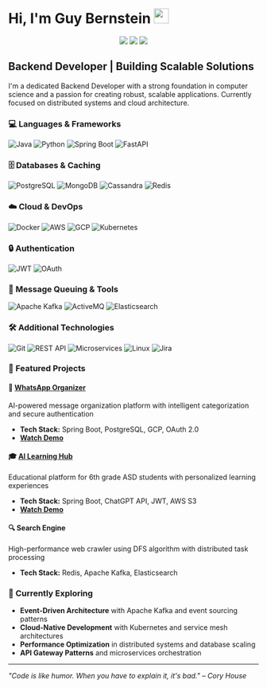 # Hi, I'm Guy Bernstein <img src="https://media.giphy.com/media/hvRJCLFzcasrR4ia7z/giphy.gif" width="30px" height="30px">

<p align="center">
  <a href="https://personalproject-cc2.pages.dev/"><img src="https://img.shields.io/badge/Portfolio-255E63?style=for-the-badge&logo=About.me&logoColor=white" /></a>
  <a href="https://www.linkedin.com/in/guybernstein/"><img src="https://img.shields.io/badge/LinkedIn-0077B5?style=for-the-badge&logo=linkedin&logoColor=white" /></a>
  <a href="mailto:guyu669@gmail.com"><img src="https://img.shields.io/badge/Email-D14836?style=for-the-badge&logo=gmail&logoColor=white" /></a>
</p>

## Backend Developer | Building Scalable Solutions

I'm a dedicated Backend Developer with a strong foundation in computer science and a passion for creating robust, scalable applications. Currently focused on distributed systems and cloud architecture.

### 💻 Languages & Frameworks
![Java](https://img.shields.io/badge/Java-ED8B00?style=for-the-badge&logo=openjdk&logoColor=white)
![Python](https://img.shields.io/badge/Python-3776AB?style=for-the-badge&logo=python&logoColor=white)
![Spring Boot](https://img.shields.io/badge/Spring_Boot-6DB33F?style=for-the-badge&logo=spring&logoColor=white)
![FastAPI](https://img.shields.io/badge/FastAPI-009688?style=for-the-badge&logo=fastapi&logoColor=white)

### 🗄️ Databases & Caching
![PostgreSQL](https://img.shields.io/badge/PostgreSQL-316192?style=for-the-badge&logo=postgresql&logoColor=white)
![MongoDB](https://img.shields.io/badge/MongoDB-4EA94B?style=for-the-badge&logo=mongodb&logoColor=white)
![Cassandra](https://img.shields.io/badge/Cassandra-1287B1?style=for-the-badge&logo=apache-cassandra&logoColor=white)
![Redis](https://img.shields.io/badge/Redis-DC382D?style=for-the-badge&logo=redis&logoColor=white)

### ☁️ Cloud & DevOps
![Docker](https://img.shields.io/badge/Docker-2496ED?style=for-the-badge&logo=docker&logoColor=white)
![AWS](https://img.shields.io/badge/AWS-232F3E?style=for-the-badge&logo=amazon-aws&logoColor=white)
![GCP](https://img.shields.io/badge/Google_Cloud-4285F4?style=for-the-badge&logo=google-cloud&logoColor=white)
![Kubernetes](https://img.shields.io/badge/Kubernetes-326CE5?style=for-the-badge&logo=kubernetes&logoColor=white)

### 🔒 Authentication
![JWT](https://img.shields.io/badge/JWT-000000?style=for-the-badge&logo=json-web-tokens&logoColor=white)
![OAuth](https://img.shields.io/badge/OAuth-3C873A?style=for-the-badge&logo=oauth&logoColor=white)

### 📨 Message Queuing & Tools
![Apache Kafka](https://img.shields.io/badge/Apache_Kafka-231F20?style=for-the-badge&logo=apache-kafka&logoColor=white)
![ActiveMQ](https://img.shields.io/badge/ActiveMQ-blue?style=for-the-badge&logo=apache-activemq&logoColor=black)
![Elasticsearch](https://img.shields.io/badge/Elasticsearch-005571?style=for-the-badge&logo=elasticsearch&logoColor=white)

### 🛠️ Additional Technologies
![Git](https://img.shields.io/badge/Git-F05032?style=for-the-badge&logo=git&logoColor=white)
![REST API](https://img.shields.io/badge/REST_API-02569B?style=for-the-badge&logo=rest&logoColor=white)
![Microservices](https://img.shields.io/badge/Microservices-00D1B2?style=for-the-badge&logo=istio&logoColor=white)
![Linux](https://img.shields.io/badge/Linux-FCC624?style=for-the-badge&logo=linux&logoColor=black)
![Jira](https://img.shields.io/badge/Jira-0052CC?style=for-the-badge&logo=jira&logoColor=white)



### 🚀 Featured Projects

#### 📱 [WhatsApp Organizer](https://www.tapitim.com/)
AI-powered message organization platform with intelligent categorization and secure authentication
- **Tech Stack:** Spring Boot, PostgreSQL, GCP, OAuth 2.0
- **[Watch Demo](https://www.youtube.com/watch?v=4JXdIhcAUog)**

#### 🎓 [AI Learning Hub](https://pupil-lesson-generator.runmydocker-app.com/)
Educational platform for 6th grade ASD students with personalized learning experiences
- **Tech Stack:** Spring Boot, ChatGPT API, JWT, AWS S3
- **[Watch Demo](https://www.youtube.com/watch?v=1flCuz2F4eM)**

#### 🔍 Search Engine
High-performance web crawler using DFS algorithm with distributed task processing
- **Tech Stack:** Redis, Apache Kafka, Elasticsearch



### 🎯 Currently Exploring
- **Event-Driven Architecture** with Apache Kafka and event sourcing patterns
- **Cloud-Native Development** with Kubernetes and service mesh architectures
- **Performance Optimization** in distributed systems and database scaling
- **API Gateway Patterns** and microservices orchestration

 <!-- LANGUAGES BREAKDOWN (STATIC EXAMPLE) START -->

 <!-- LANGUAGES BREAKDOWN (STATIC EXAMPLE) END -->
---
*"Code is like humor. When you have to explain it, it's bad." – Cory House*
